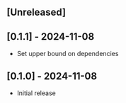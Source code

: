 ## [Unreleased]

## [0.1.1] - 2024-11-08

- Set upper bound on dependencies

## [0.1.0] - 2024-11-08

- Initial release
